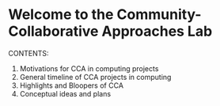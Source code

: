 # Welcome to the Community-Collaborative Approaches Lab

CONTENTS:
1. Motivations for CCA in computing projects
2. General timeline of CCA projects in computing
3. Highlights and Bloopers of CCA
4. Conceptual ideas and plans
